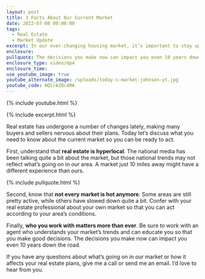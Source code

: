 ```yaml
---
layout: post
title: 3 Facts About Our Current Market
date: 2022-07-08 00:00:00
tags:
  - Real Estate
  - Market Update
excerpt: In our ever-changing housing market, it’s important to stay up to date.
enclosure:
pullquote: The decisions you make now can impact you even 10 years down the road.
enclosure_type: video/mp4
enclosure_time:
use_youtube_image: true
youtube_alternate_image: /uploads/today-s-market-johnson-yt.jpg
youtube_code: HQlrAZ8c4MA
---
```

{% include youtube.html %}

{% include excerpt.html %}

Real estate has undergone a number of changes lately, making many buyers and sellers nervous about their plans. Today let’s discuss what you need to know about the current market so you can be ready to act.

First, understand that **real estate is hyperlocal**. The national media has been talking quite a bit about the market, but those national trends may not reflect what’s going on in our area. A market just 10 miles away might have a different experience than ours.

{% include pullquote.html %}

Second, know that **not every market is hot anymore**. Some areas are still pretty active, while others have slowed down quite a bit. Confer with your real estate professional about your own market so that you can act according to your area’s conditions.

Finally, **who you work with matters more than ever**. Be sure to work with an agent who understands your market’s trends and can educate you so that you make good decisions. The decisions you make now can impact you even 10 years down the road.

If you have any questions about what’s going on in our market or how it affects your real estate plans, give me a call or send me an email. I’d love to hear from you.
